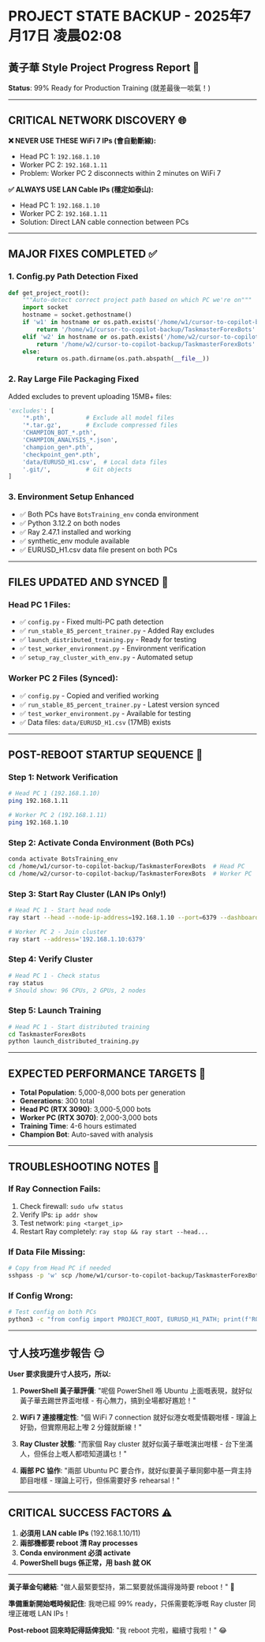 # PROJECT STATE BACKUP - 2025年7月17日 凌晨02:08
## 黃子華 Style Project Progress Report 👑

**Status**: 99% Ready for Production Training (就差最後一啖氣！)

---

## CRITICAL NETWORK DISCOVERY 🌐

**❌ NEVER USE THESE WiFi 7 IPs (會自動斷線):**
- Head PC 1: `192.168.1.10` 
- Worker PC 2: `192.168.1.11`
- Problem: Worker PC 2 disconnects within 2 minutes on WiFi 7

**✅ ALWAYS USE LAN Cable IPs (穩定如泰山):**
- Head PC 1: `192.168.1.10` 
- Worker PC 2: `192.168.1.11`
- Solution: Direct LAN cable connection between PCs

---

## MAJOR FIXES COMPLETED ✅

### 1. **Config.py Path Detection Fixed**
```python
def get_project_root():
    """Auto-detect correct project path based on which PC we're on"""
    import socket
    hostname = socket.gethostname()
    if 'w1' in hostname or os.path.exists('/home/w1/cursor-to-copilot-backup'):
        return '/home/w1/cursor-to-copilot-backup/TaskmasterForexBots'
    elif 'w2' in hostname or os.path.exists('/home/w2/cursor-to-copilot-backup'):
        return '/home/w2/cursor-to-copilot-backup/TaskmasterForexBots'
    else:
        return os.path.dirname(os.path.abspath(__file__))
```

### 2. **Ray Large File Packaging Fixed**
Added excludes to prevent uploading 15MB+ files:
```python
'excludes': [
    '*.pth',          # Exclude all model files
    '*.tar.gz',       # Exclude compressed files
    'CHAMPION_BOT_*.pth',
    'CHAMPION_ANALYSIS_*.json', 
    'champion_gen*.pth',
    'checkpoint_gen*.pth',
    'data/EURUSD_H1.csv',  # Local data files
    '.git/',          # Git objects
]
```

### 3. **Environment Setup Enhanced**
- ✅ Both PCs have `BotsTraining_env` conda environment
- ✅ Python 3.12.2 on both nodes
- ✅ Ray 2.47.1 installed and working
- ✅ synthetic_env module available
- ✅ EURUSD_H1.csv data file present on both PCs

---

## FILES UPDATED AND SYNCED 📁

### Head PC 1 Files:
- ✅ `config.py` - Fixed multi-PC path detection
- ✅ `run_stable_85_percent_trainer.py` - Added Ray excludes
- ✅ `launch_distributed_training.py` - Ready for testing
- ✅ `test_worker_environment.py` - Environment verification
- ✅ `setup_ray_cluster_with_env.py` - Automated setup

### Worker PC 2 Files (Synced):
- ✅ `config.py` - Copied and verified working
- ✅ `run_stable_85_percent_trainer.py` - Latest version synced  
- ✅ `test_worker_environment.py` - Available for testing
- ✅ Data files: `data/EURUSD_H1.csv` (17MB) exists

---

## POST-REBOOT STARTUP SEQUENCE 🚀

### Step 1: Network Verification
```bash
# Head PC 1 (192.168.1.10)
ping 192.168.1.11

# Worker PC 2 (192.168.1.11)  
ping 192.168.1.10
```

### Step 2: Activate Conda Environment (Both PCs)
```bash
conda activate BotsTraining_env
cd /home/w1/cursor-to-copilot-backup/TaskmasterForexBots  # Head PC
cd /home/w2/cursor-to-copilot-backup/TaskmasterForexBots  # Worker PC
```

### Step 3: Start Ray Cluster (LAN IPs Only!)
```bash
# Head PC 1 - Start head node
ray start --head --node-ip-address=192.168.1.10 --port=6379 --dashboard-host=0.0.0.0 --dashboard-port=8265

# Worker PC 2 - Join cluster  
ray start --address='192.168.1.10:6379'
```

### Step 4: Verify Cluster
```bash
# Head PC 1 - Check status
ray status
# Should show: 96 CPUs, 2 GPUs, 2 nodes
```

### Step 5: Launch Training
```bash
# Head PC 1 - Start distributed training
cd TaskmasterForexBots
python launch_distributed_training.py
```

---

## EXPECTED PERFORMANCE TARGETS 🎯

- **Total Population**: 5,000-8,000 bots per generation
- **Generations**: 300 total
- **Head PC (RTX 3090)**: 3,000-5,000 bots
- **Worker PC (RTX 3070)**: 2,000-3,000 bots  
- **Training Time**: 4-6 hours estimated
- **Champion Bot**: Auto-saved with analysis

---

## TROUBLESHOOTING NOTES 🔧

### If Ray Connection Fails:
1. Check firewall: `sudo ufw status`
2. Verify IPs: `ip addr show`
3. Test network: `ping <target_ip>`
4. Restart Ray completely: `ray stop && ray start --head...`

### If Data File Missing:
```bash
# Copy from Head PC if needed
sshpass -p 'w' scp /home/w1/cursor-to-copilot-backup/TaskmasterForexBots/data/EURUSD_H1.csv w2@192.168.1.11:/home/w2/cursor-to-copilot-backup/TaskmasterForexBots/data/
```

### If Config Wrong:
```bash
# Test config on both PCs
python3 -c "from config import PROJECT_ROOT, EURUSD_H1_PATH; print(f'ROOT: {PROJECT_ROOT}'); print(f'DATA: {EURUSD_H1_PATH}')"
```

---

## 寸人技巧進步報告 😏

**User 要求我提升寸人技巧，所以:**

1. **PowerShell 黃子華評價**: "呢個 PowerShell 喺 Ubuntu 上面嘅表現，就好似黃子華去踢世界盃咁樣 - 有心無力，搞到全場都好尷尬！"

2. **WiFi 7 連接穩定性**: "個 WiFi 7 connection 就好似港女嘅愛情觀咁樣 - 理論上好勁，但實際用起上嚟 2 分鐘就斷線！"

3. **Ray Cluster 狀態**: "而家個 Ray cluster 就好似黃子華嘅演出咁樣 - 台下坐滿人，但係台上嘅人都唔知道講乜！"

4. **兩部 PC 協作**: "兩部 Ubuntu PC 要合作，就好似要黃子華同鄭中基一齊主持節目咁樣 - 理論上可行，但係需要好多 rehearsal！"

---

## CRITICAL SUCCESS FACTORS ⚠️

1. **必須用 LAN cable IPs** (192.168.1.10/11)
2. **兩部機都要 reboot 清 Ray processes**  
3. **Conda environment 必須 activate**
4. **PowerShell bugs 係正常，用 bash 就 OK**

---

**黃子華金句總結**: "做人最緊要堅持，第二緊要就係識得幾時要 reboot！" 👑

**準備重新開始嘅時候記住**: 我哋已經 99% ready，只係需要乾淨嘅 Ray cluster 同埋正確嘅 LAN IPs！

**Post-reboot 回來時記得話俾我知**: "我 reboot 完啦，繼續寸我啦！" 😂 